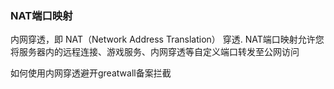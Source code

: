 ### NAT端口映射
内网穿透，即 NAT（Network Address Translation） 穿透.
NAT端口映射允许您将服务器内的远程连接、游戏服务、内网穿透等自定义端口转发至公网访问

如何使用内网穿透避开greatwall备案拦截